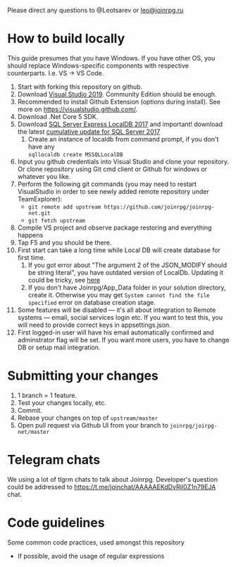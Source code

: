 Please direct any questions to @Leotsarev or leo@joinrpg.ru

How to build locally
==

This guide presumes that you have Windows. If you have other OS, you should replace Windows-specific components with respective counterparts. I.e. VS → VS Code.

1. Start with forking this repository on github. 
1. Download [Visual Studio 2019](https://www.visualstudio.com/). Community Edition should be enough.
1. Recommended to install Github Extension (options during install). See more on https://visualstudio.github.com/.
1. Download .Net Core 5 SDK.
1. Download [SQL Server Express LocalDB 2017](https://download.microsoft.com/download/E/F/2/EF23C21D-7860-4F05-88CE-39AA114B014B/SqlLocalDB.msi) and important! 
download the latest [cumulative update for SQL Server 2017](https://support.microsoft.com/en-us/help/4047329/sql-server-2017-build-versions)
   1. Create an instance of localdb from command prompt, if you don't have any </br>`sqllocaldb create MSSQLLocalDB`
1. Input you github credentials into Visual Studio and clone your repository. Or clone repository using Git cmd client or Github for windows or whatever you like.
1. Perform the following git commands (you may need to restart VisualStudio in order to see newly added remote repository under TeamExplorer): 
	- `git remote add upstream https://github.com/joinrpg/joinrpg-net.git`
	- `git fetch upstream`
1. Compile VS project and observe package restoring and everything happens
1. Tap F5 and you should be there.
1. First start can take a long time while Local DB will create database for first time.
    1. If you got error about "The argument 2 of the JSON_MODIFY should be string literal", you have outdated version of LocalDb. Updating it could be tricky, see [here](https://knowledge-base.havit.eu/2018/09/04/sql-localdb-upgrade-to-2017-14-0-1000/)
    1. If you don't have Joinrpg/App_Data folder in your solution directory, create it. Otherwise you may get `System cannot find the file specified` error on database creation stage.
1. Some features will be disabled — it's all about integration to Remote systems — email, social services login etc. 
If you want to test this, you will need to provide correct keys in appsettings.json.
1. First logged-in user will have his email automatically confirmed and adminstrator flag will be set. If you want more users, you have to change DB or setup mail integration.

Submitting your changes
==
1. 1 branch = 1 feature. 
1. Test your changes locally, etc.
1. Commit.
1. Rebase your changes on top of `upstream/master`
1. Open pull request via Github UI from your branch to `joinrpg/joirpg-net/master`

Telegram chats
==

We using a lot of tlgrm chats to talk about Joinrpg. Developer's question could be addressed to https://t.me/joinchat/AAAAAEKdDvRjI0Z1n79EJA сhat.

Code guidelines
==

Some common code practices, used amongst this repository

- If possible, avoid the usage of regular expressions
